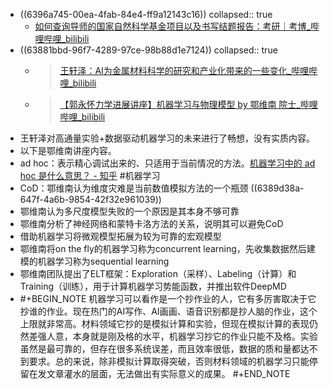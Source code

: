- ((6396a745-00ea-4fab-84e4-ff9a12143c16))
  collapsed:: true
	- [如何查询导师的国家自然科学基金项目以及书写结题报告：考研｜考博_哔哩哔哩_bilibili](https://www.bilibili.com/video/BV1MB4y137vW/?spm_id_from=333.999.0.0&vd_source=fc591008a48bd1bb56b8e3ba9a7c2202)
- ((63881bbd-96f7-4289-97ce-98b88d1e7124))
  collapsed:: true
	- >[王轩泽：AI为金属材料科学的研究和产业化带来的一些变化_哔哩哔哩_bilibili](https://www.bilibili.com/video/BV1za41197Jh/?spm_id_from=333.999.0.0&vd_source=fc591008a48bd1bb56b8e3ba9a7c2202)
	- > [【郭永怀力学进展讲座】机器学习与物理模型 by 鄂维南 院士_哔哩哔哩_bilibili](https://www.bilibili.com/video/BV1Wt4y1C7oG/?spm_id_from=333.337.search-card.all.click&vd_source=fc591008a48bd1bb56b8e3ba9a7c2202)
- 王轩泽对高通量实验+数据驱动机器学习的未来进行了畅想，没有实质内容。
- 以下是鄂维南讲座内容。
- ad hoc：表示精心调试出来的、只适用于当前情况的方法。[机器学习中的 ad hoc 是什么意思？ - 知乎](https://www.zhihu.com/question/381100372/answer/1097483738) #机器学习
- CoD：鄂维南认为维度灾难是当前数值模拟方法的一个瓶颈 ((6389d38a-647f-4a6b-9854-42f32e961039))
- 鄂维南认为多尺度模型失败的一个原因是其本身不够可靠
- 鄂维南分析了神经网络和蒙特卡洛方法的关系，说明其可以避免CoD
- 借助机器学习将微观模型拓展为较为可靠的宏观模型
- 鄂维南将on the fly的机器学习称为concurrent learning，先收集数据然后建模的机器学习称为sequential learning
- 鄂维南团队提出了ELT框架：Exploration（采样）、Labeling（计算）和Training（训练），用于计算机器学习势能函数，并推出软件DeepMD
- #+BEGIN_NOTE
  机器学习可以看作是一个抄作业的人，它有多厉害取决于它抄谁的作业。现在热门的AI写作、AI画画、语音识别都是抄人脑的作业，这个上限就非常高。材料领域它抄的是模拟计算和实验，但现在模拟计算的表现仍然差强人意，本身就是刚及格的水平，机器学习抄它的作业只能不及格。实验虽然是最可靠的，但存在很多系统误差，而且效率很低，数据的质和量都达不到要求。总的来说，除非模拟计算取得突破，否则材料领域的机器学习只能停留在发文章灌水的层面，无法做出有实际意义的成果。
  #+END_NOTE